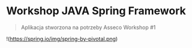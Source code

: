 # Workshop JAVA Spring Framework

> Aplikacja stworzona na potrzeby Asseco Workshop #1

!(https://spring.io/img/spring-by-pivotal.png)

